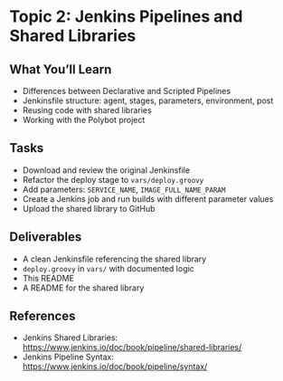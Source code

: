 # Topic 2: Jenkins Pipelines and Shared Libraries

## What You’ll Learn
- Differences between Declarative and Scripted Pipelines
- Jenkinsfile structure: agent, stages, parameters, environment, post
- Reusing code with shared libraries
- Working with the Polybot project

##  Tasks
- Download and review the original Jenkinsfile
- Refactor the deploy stage to `vars/deploy.groovy`
- Add parameters: `SERVICE_NAME`, `IMAGE_FULL_NAME_PARAM`
- Create a Jenkins job and run builds with different parameter values
- Upload the shared library to GitHub

## Deliverables
- A clean Jenkinsfile referencing the shared library
- `deploy.groovy` in `vars/` with documented logic
- This README
- A README for the shared library

## References
- Jenkins Shared Libraries: https://www.jenkins.io/doc/book/pipeline/shared-libraries/
- Jenkins Pipeline Syntax: https://www.jenkins.io/doc/book/pipeline/syntax/